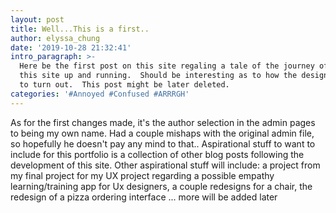 ```yaml
---
layout: post
title: Well...This is a first..
author: elyssa_chung
date: '2019-10-28 21:32:41'
intro_paragraph: >-
  Here be the first post on this site regaling a tale of the journey of getting
  this site up and running.  Should be interesting as to how the design is going
  to turn out.  This post might be later deleted.
categories: '#Annoyed #Confused #ARRRGH'
---
```

As for the first changes made, it's the author selection in the admin pages to being my own name.  Had a couple mishaps with the original admin file, so hopefully he doesn't pay any mind to that..  Aspirational stuff to want to include for this portfolio is a collection of other blog posts following the development of this site.  Other aspirational stuff will include: a project from my final project for my UX project regarding a possible empathy learning/training app for Ux designers, a couple redesigns for a chair, the redesign of a pizza ordering interface  ...  more will be added later
